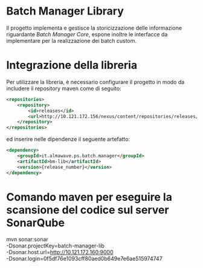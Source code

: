 # Batch Manager Library

Il progetto implementa e gestisce la storicizzazione delle informazione riguardante _Batch Manager Core_, espone inoltre 
le interfacce da implementare per la realizzazione dei batch custom.

# Integrazione della libreria
Per utilizzare la libreria, è necessario configurare il progetto in modo da includere il repository maven come di seguito:
```xml
<repositories>
    <repository>
        <id>releases</id>
        <url>http://10.121.172.156/nexus/content/repositories/releases/</url>
    </repository>
</repositories>
```

ed inserire nelle dipendenze il seguente artefatto:

```xml
<dependency>
    <groupId>it.almawave.ps.batch.manager</groupId>
    <artifactId>bm-lib</artifactId>
    <version>{release_number}</version>
</dependency>
```


# Comando maven per eseguire la scansione del codice sul server SonarQube
mvn sonar:sonar \
-Dsonar.projectKey=batch-manager-lib \
-Dsonar.host.url=http://10.121.172.160:9000 \
-Dsonar.login=0f5df76e1093cff80aed0b649e7e6ae515974747


